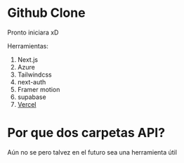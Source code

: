 # Github Clone

Pronto iniciara xD

Herramientas:

1. Next.js
2. Azure
3. Tailwindcss
4. next-auth
5. Framer motion
6. supabase
7. [Vercel](https://vercel.com/guides/using-express-with-vercel)

# Por que dos carpetas API?

Aún no se pero talvez en el futuro sea una herramienta útil